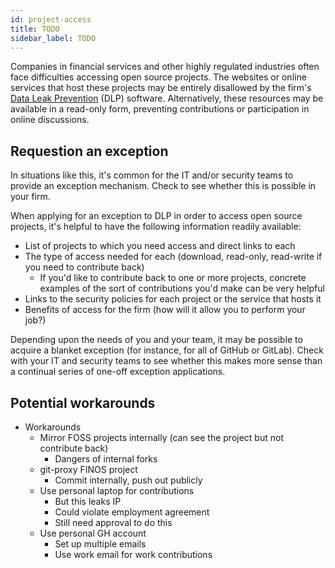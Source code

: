 ```yaml
---
id: project-access
title: TODO
sidebar_label: TODO
---
```

<!-- 
TODO:
* fix title, sidebar_label in head matter above
-->

Companies in financial services and other highly regulated industries often face difficulties accessing open source projects. The websites or online services that host these projects may be entirely disallowed by the firm's [Data Leak Prevention](https://en.wikipedia.org/wiki/Data_loss_prevention_software) (DLP) software. Alternatively, these resources may be available in a read-only form, preventing contributions or participation in online discussions. 

## Requestion an exception

In situations like this, it's common for the IT and/or security teams to provide an exception mechanism. Check to see whether this is possible in your firm.

When applying for an exception to DLP in order to access open source projects, it's helpful to have the following information readily available:

* List of projects to which you need access and direct links to each
* The type of access needed for each (download, read-only, read-write if you need to contribute back)
    * If you'd like to contribute back to one or more projects, concrete examples of the sort of contributions you'd make can be very helpful
* Links to the security policies for each project or the service that hosts it
* Benefits of access for the firm (how will it allow you to perform your job?)

Depending upon the needs of you and your team, it may be possible to acquire a blanket exception (for instance, for all of GitHub or GitLab). Check with your IT and security teams to see whether this makes more sense than a continual series of one-off exception applications.

## Potential workarounds

* Workarounds
    * Mirror FOSS projects internally (can see the project but not contribute back)
        * Dangers of internal forks
    * git-proxy FINOS project
        * Commit internally, push out publicly
    * Use personal laptop for contributions
        * But this leaks IP
        * Could violate employment agreement
        * Still need approval to do this
    * Use personal GH account
        * Set up multiple emails
        * Use work email for work contributions
